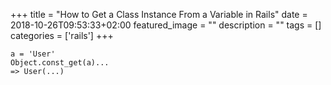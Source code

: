+++
title =  "How to Get a Class Instance From a Variable in Rails"
date = 2018-10-26T09:53:33+02:00
featured_image = ""
description = ""
tags = []
categories = ['rails']
+++

```
a = 'User'
Object.const_get(a)...
=> User(...)
```
